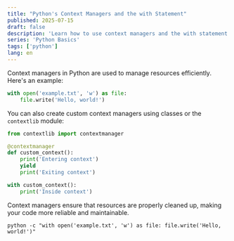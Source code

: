 ```yaml
---
title: "Python's Context Managers and the with Statement"
published: 2025-07-15
draft: false
description: 'Learn how to use context managers and the with statement in Python for resource management.'
series: 'Python Basics'
tags: ['python']
lang: en
---
```


Context managers in Python are used to manage resources efficiently. Here's an example:

```python
with open('example.txt', 'w') as file:
    file.write('Hello, world!')
```

You can also create custom context managers using classes or the `contextlib` module:

```python
from contextlib import contextmanager

@contextmanager
def custom_context():
    print('Entering context')
    yield
    print('Exiting context')

with custom_context():
    print('Inside context')
```

Context managers ensure that resources are properly cleaned up, making your code more reliable and maintainable.

```shell title="Using Python Context Managers"
python -c "with open('example.txt', 'w') as file: file.write('Hello, world!')"
```
